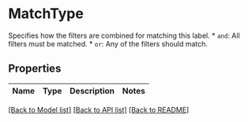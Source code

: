 # MatchType

Specifies how the filters are combined for matching this label.  * `and`: All filters must be matched. * `or`: Any of the filters should match. 

## Properties

Name | Type | Description | Notes
------------ | ------------- | ------------- | -------------

[[Back to Model list]](../README.md#documentation-for-models) [[Back to API list]](../README.md#documentation-for-api-endpoints) [[Back to README]](../README.md)


